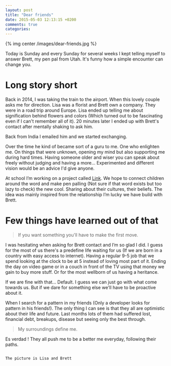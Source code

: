 ```yaml
---
layout: post
title: "Dear friends"
date: 2015-05-03 12:13:15 +0200
comments: true
categories:
---
```


{% img center /images/dear-friends.jpg %}

Today is Sunday and every Sunday for several weeks I kept telling myself to answer Brett, my pen pal from Utah. It's funny how a simple encounter can change you.

<!-- more -->

# Long story short

Back in 2014, I was taking the train to the airport. When this lovely couple asks me for direction. Lisa was a florist and Brett own a company. They were in a road trip around Europe. Lisa ended up telling me about signification behind flowers and colors (Which turned out to be fascinating even if I can't remember all of it). 20 minutes later I ended up with Brett's contact after mentally shaking to ask him.

Back from India I emailed him and we started exchanging.

Over the time he kind of became sort of a guru to me. One who enlighten me. On things that were unknown, opening my mind but also supporting me during hard times. Having someone older and wiser you can speak about freely without judging and having a more... Experimented and different vision would be an advice I'd give anyone. 

At school I’m working on a project called [Link](http://bit.ly/1AFXy1U). We hope to connect children around the word and make pen palling (Not sure if that word exists but too lazy to check) the new cool. Sharing about their cultures, their beliefs. The idea was mainly inspired from the relationship I’m lucky we have build with Brett.

# Few things have learned out of that

> If you want something you'll have to make the first move.

I was hesitating when asking for Brett contact and I’m so glad I did. I guess for the most of us there's a predefine life waiting for us (If we are born in a country with easy access to internet). Having a regular 9-5 job that we spend looking at the clock to be at 5 instead of loving most part of it. Ending the day on video game or in a couch in front of the TV using that money we gain to buy more stuff. Or for the most wellborn of us having a heritance.

If we are fine with that... Default. I guess we can just go with what come towards us. But if we dare for something else we'll have to be proactive about it.

When I search for a pattern in my friends (Only a developer looks for pattern in his friends!). The only thing I can see is that they all are optimistic about their life and future. Last months lots of them had suffered lost, financial debt, breakups, disease but seeing only the best through.

> My surroundings define me. 

Es verdad ! They all push me to be a better me everyday, following their paths.

~~~

The picture is Lisa and Brett
